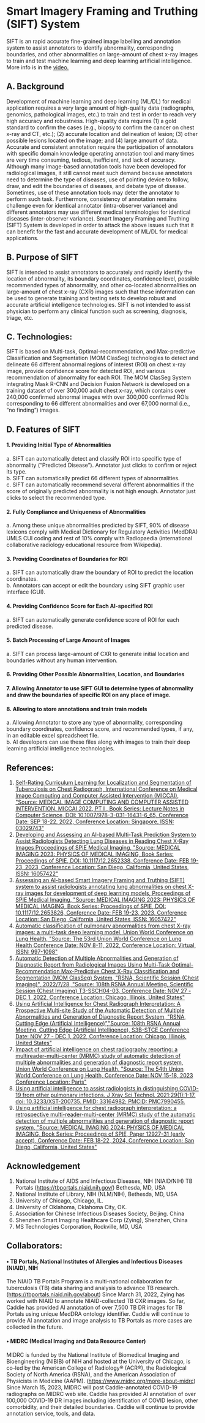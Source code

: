 # Smart Imagery Framing and Truthing (SIFT) System
SIFT is an rapid accurate fine-grained image labelling and annotation system to assist annotators to identify abnormality, corresponding boundaries, and other abnormalities on large-amount of chest x-ray images to train and test machine learning and deep learning artificial intelligence. More info is in the [video.](https://youtu.be/wU0W3znuUUw) 
## A.	Background
Development of machine learning and deep learning (ML/DL) for medical application requires a very large amount of high-quality data (radiographs, genomics, pathological images, etc.) to train and test in order to reach very high accuracy and robustness.  High-quality data requires (1) a gold standard to confirm the cases (e.g., biopsy to confirm the cancer on chest x-ray and CT, etc.); (2) accurate location and delineation of lesion; (3) other possible lesions located on the image; and (4) large amount of data. Accurate and consistent annotation require the participation of annotators with specific domain knowledge operating annotation tool and many times are very time consuming, tedious, inefficient, and lack of accuracy.  Although many image-based annotation tools have been developed for radiological images, it still cannot meet such demand because annotators need to determine the type of diseases, use of pointing device to follow, draw, and edit the boundaries of diseases, and debate type of disease.  Sometimes, use of these annotation tools may deter the annotator to perform such task.  Furthermore, consistency of annotation remains challenge even for identical annotator (intra-observer variance) and different annotators may use different medical terminologies for identical diseases (inter-observer variance).  Smart Imagery Framing and Truthing (SIFT) System is developed in order to attack the above issues such that it can benefit for the fast and accurate development of ML/DL for medical applications. 
## B.	Purpose of SIFT
SIFT is intended to assist annotators to accurately and rapidly identify the location of abnormality, its boundary coordinates, confidence level, possible recommended types of abnormality, and other co-located abnormalities on large-amount of chest x-ray (CXR) images such that these information can be used to generate training and testing sets to develop robust and accurate artificial intelligence technologies.
SIFT is not intended to assist physician to perform any clinical function such as screening, diagnosis, triage, etc.   
## C.	Technologies:
SIFT is based on Multi-task, Optimal-recommendation, and Max-predictive Classification and Segmentation (MOM ClasSeg) technologies to detect and delineate 66 different abnormal regions of interest (ROI) on chest x-ray image, provide confidence score for detected ROI, and various recommendation of abnormality for each ROI. The MOM ClasSeg System integrating Mask R-CNN and Decision Fusion Network is developed on a training dataset of over 300,000 adult chest x-ray, which contains over 240,000 confirmed abnormal images with over 300,000 confirmed ROIs corresponding to 66 different abnormalities and over 67,000 normal (i.e., “no finding”) images.
 
## D.	Features of SIFT

#### 1.	Providing Initial Type of Abnormalities
a.	SIFT can automatically detect and classify ROI into specific type of abnormality (“Predicted Disease”).  Annotator just clicks to confirm or reject its type.  
b.	SIFT can automatically predict 66 different types of abnormalities.  
c.	SIFT can automatically recommend several different abnormalities if the score of originally predicted abnormality is not high enough.  Annotator just clicks to select the recommended type.
#### 2.	Fully Compliance and Uniqueness of Abnormalities
a.	Among these unique abnormalities predicted by SIFT, 90% of disease lexicons comply with Medical Dictionary for Regulatory Activities (MedDRA) UMLS CUI coding and rest of 10% comply with Radiopaedia (international collaborative radiology educational resource from Wikipedia).
#### 3.	Providing Coordinates of Boundaries for ROI
a.	SIFT can automatically draw the boundary of ROI to predict the location coordinates.  
b.	Annotators can accept or edit the boundary using SIFT graphic user interface (GUI).
#### 4.	Providing Confidence Score for Each AI-specified ROI
a.	SIFT can automatically generate confidence score of ROI for each predicted disease.
#### 5.	Batch Processing of Large Amount of Images   
a.	SIFT can process large-amount of CXR to generate initial location and boundaries without any human intervention.
#### 6.	Providing Other Possible Abnormalities, Location, and Boundaries
#### 7.	Allowing Annotator to use SIFT GUI to determine types of abnormality and draw the boundaries of specific ROI on any place of image.
#### 8.	Allowing to store annotations and train train models
a.  Allowing Annotator to store any type of abnormality, corresponding boundary coordinates, confidence score, and recommended types, if any, in an editable excel spreadsheet file.   
b.	AI developers can use these files along with images to train their deep learning artificial intelligence technologies.
## References:
1.	[Self-Rating Curriculum Learning for Localization and Segmentation of Tuberculosis on Chest Radiograph, International Conference on Medical Image Computing and Computer Assisted Intervention (MICCAI), "Source: MEDICAL IMAGE COMPUTING AND COMPUTER ASSISTED INTERVENTION, MICCAI 2022, PT I , Book Series: Lecture Notes in Computer Science, DOI: 10.1007/978-3-031-16431-6_65, Conference Date: SEP 18-22, 2022, Conference Location: Singapore, ISSN: 03029743"](https://link.springer.com/chapter/10.1007/978-3-031-16431-6_65)   
2.	[Developing and Assessing an AI-based Multi-Task Prediction System to Assist Radiologists Detecting Lung Diseases in Reading Chest X-Ray Images	Proceedings of SPIE Medical Imaging, "Source: MEDICAL IMAGING 2023: PHYSICS OF MEDICAL IMAGING, Book Series: Proceedings of SPIE, DOI: 10.1117/12.2652338, Conference Date: FEB 19-23, 2023, Conference Location: San Diego, California, United States, ISSN: 16057422"](https://spie.org/Publications/Proceedings/Paper/10.1117/12.2652338)   
3.	[Assessing an AI-based Smart Imagery Framing and Truthing (SIFT) system to assist radiologists annotating lung abnormalities on chest X-ray images for development of deep learning models, Proceedings of SPIE Medical Imaging, "Source: MEDICAL IMAGING 2023: PHYSICS OF MEDICAL IMAGING, Book Series: Proceedings of SPIE, DOI: 10.1117/12.2653826, Conference Date: FEB 19-23, 2023, Conference Location: San Diego, California, United States, ISSN: 16057422"](https://spie.org/Publications/Proceedings/Paper/10.1117/12.2653826)   
4.	[Automatic classification of pulmonary abnormalities from chest X-ray images: a multi-task deep learning model, Union World Conference on Lung Health, "Source: The 53rd Union World Conference on Lung Health 
Conference Date: NOV 8-11, 2022, Conference Location: Virtual, ISSN: 997-1098"](https://theunion.org/sites/default/files/2022-11/Abstract_Book_2022-compressed.pdf)   
5.	[Automatic Detection of Multiple Abnormalities and Generation of Diagnostic Report from Radiological Images Using Multi-Task Optimal-Recommendation Max-Predictive Chest X-Ray Classification and Segmentation (MOM ClasSeg) System, "RSNA, Scientific Session (Chest Imaging)", 2022/7/28, "Source: 108th RSNA Annual Meeting, Scientific Session (Chest Imaging) T3-SSCH04-03, Conference Date: NOV 27 - DEC 1, 2022, Conference Location: Chicago, Illinois, United States"](https://www.rsna.org/annual-meeting)   
6.	[Using Artificial Intelligence for Chest Radiograph Interpretation: A Prospective Multi-site Study of the Automatic Detection of Multiple Abnormalities and Generation of Diagnostic Report System, "RSNA, Cutting Edge (Artificial Intelligence)”,"Source: 108th RSNA Annual Meeting, Cutting Edge (Artificial Intelligence), S3B-STCE Conference Date: NOV 27 - DEC 1, 2022,  Conference Location: Chicago, Illinois, United States"](https://www.rsna.org/annual-meeting)   
7.	[Impact of artificial intelligence on chest radiography reporting: a multireader-multi-center (MRMC) study of automatic detection of multiple abnormalities and generation of diagnostic report system, Union World Conference on Lung Health, "Source: The 54th Union World Conference on Lung Health, Conference Date: NOV 15-18, 2023 Conference Location: Paris"](https://documents.theunion.org/web-uploads/UNION2023_Abstracts.pdf)   
8.	[Using artificial intelligence to assist radiologists in distinguishing COVID-19 from other pulmonary infections. J Xray Sci Technol. 2021;29(1):1-17. doi: 10.3233/XST-200735. PMID: 33164982; PMCID: PMC7990455.](https://www.ncbi.nlm.nih.gov/pmc/articles/PMC7990455/#:~:text=Conclusion%3A,infections%20using%20chest%20CT%20images)   
9.	[Using artificial intelligence for chest radiograph interpretation: a retrospective multi-reader-multi-center (MRMC) study of the automatic detection of multiple abnormalities and generation of diagnostic report system, "Source: MEDICAL IMAGING 2024: PHYSICS OF MEDICAL IMAGING, Book Series: Proceedings of SPIE, Paper 12927-31 (early accept), Conference Date: FEB 18-22, 2024, Conference Location: San Diego, California, United States"](https://spie.org/medical-imaging/presentation/Using-artificial-intelligence-for-chest-radiograph-interpretation--a-retrospective/12927-31?SSO=1)   
## Acknowledgement
1.	National Institute of AIDS and Infectious Diseases, NIH (NIAID/NIH) TB Portals (https://tbportals.niaid.nih.gov/) Bethesda, MD, USA
2.	National Institute of Library, NIH (NLM/NIH), Bethesda, MD, USA
3.	University of Chicago, Chicago, IL.
4.	University of Oklahoma, Oklahoma City, OK.
5.	Association for Chinese Infectious Diseases Society, Beijing. China
6.	Shenzhen Smart Imaging Healthcare Corp (Zying), Shenzhen, China
7.	MS Technologies Corporation, Rockville, MD, USA
## Collaborators:
#### •	TB Portals, National Institutes of Allergies and Infectious Diseases (NIAID), NIH
The NIAID TB Portals Program is a multi-national collaboration for tuberculosis (TB) data sharing and analysis to advance TB research. (https://tbportals.niaid.nih.gov/about)
Since March 31, 2022, Zying has worked with NIAID to annotate NIAID-collected TB CXR images.  So far, Caddie has provided AI annotation of over 7,500 TB DR images for TB Portals using unique MedDRA ontology identifier.  Caddie will continue to provide AI annotation and image analysis to TB Portals as more cases are collected in the future.

#### •	MIDRC (Medical Imaging and Data Resource Center)
MIDRC is funded by the National Institute of Biomedical Imaging and Bioengineering (NIBIB) of NIH and hosted at the University of Chicago, is co-led by the American College of Radiology® (ACR®), the Radiological Society of North America (RSNA), and the American Association of Physicists in Medicine (AAPM). (https://www.midrc.org/more-about-midrc)
Since March 15, 2023, MIDRC will post Caddie-annotated COVID-19 radiographs on MIDRC web site.  Caddie has provided AI annotation of over 100,000 COVID-19 DR images including identification of COVID lesion, other comorbidity, and their detailed boundaries.  Caddie will continue to provide annotation service, tools, and data.

